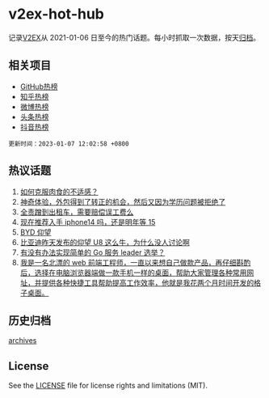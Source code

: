 # v2ex-hot-hub

 记录[V2EX](https://www.v2ex.com/)从 2021-01-06 日至今的热门话题。每小时抓取一次数据，按天[归档](archives)。
 
 ## 相关项目

- [GitHub热榜](https://github.com/lonnyzhang423/github-hot-hub)
- [知乎热榜](https://github.com/lonnyzhang423/zhihu-hot-hub)
- [微博热榜](https://github.com/lonnyzhang423/weibo-hot-hub)
- [头条热榜](https://github.com/lonnyzhang423/toutiao-hot-hub)
- [抖音热榜](https://github.com/lonnyzhang423/douyin-hot-hub)


 `更新时间：2023-01-07 12:02:58 +0800`

## 热议话题

1. [如何克服肉食的不适感？](https://www.v2ex.com/t/907027)
1. [神奇体验，外包得到了转正的机会，然后又因为学历问题被拒绝了](https://www.v2ex.com/t/907026)
1. [全责蹭到出租车，需要赔偿误工费么](https://www.v2ex.com/t/906978)
1. [现在推荐入手 iphone14 吗，还是明年等 15](https://www.v2ex.com/t/906969)
1. [BYD 仰望](https://www.v2ex.com/t/906986)
1. [比亚迪昨天发布的仰望 U8 这么牛，为什么没人讨论啊](https://www.v2ex.com/t/907018)
1. [有没有办法实现简单的 Go 服务 leader 选举？](https://www.v2ex.com/t/907067)
1. [我是一名北漂的 web 前端工程师，一直以来想自己做款产品，再仔细斟酌后，选择在电脑浏览器端做一款手机一样的桌面，帮助大家管理各种常用网址，并提供各种快捷工具帮助提高工作效率，他就是我花两个月时间开发的格子桌面。](https://www.v2ex.com/t/907061)

## 历史归档

[archives](archives)

## License

See the [LICENSE](LICENSE) file for license rights and limitations (MIT).
